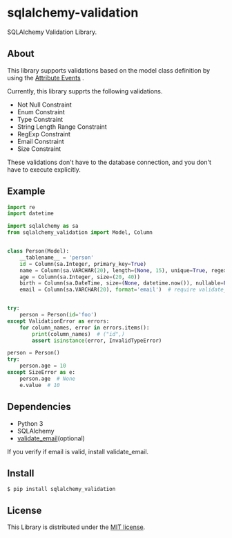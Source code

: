 # sqlalchemy-validation
SQLAlchemy Validation Library.

## About

This library supports validations based on the model class definition by using the [Attribute Events](http://docs.sqlalchemy.org/en/latest/orm/events.html#attribute-events) .

Currently, this library supprts the following validations.

* Not Null Constraint
* Enum Constraint
* Type Constraint
* String Length Range Constraint
* RegExp Constraint
* Email Constraint
* Size Constraint

These validations don't have to the database connection,
and you don't have to execute explicitly.

## Example

```python
import re
import datetime

import sqlalchemy as sa
from sqlalchemy_validation import Model, Column


class Person(Model):
    __tablename__ = 'person'
    id = Column(sa.Integer, primary_key=True)
    name = Column(sa.VARCHAR(20), length=(None, 15), unique=True, regexp=re.compile(r'[a-z0-9]*'))
    age = Column(sa.Integer, size=(20, 40))
    birth = Column(sa.DateTime, size=(None, datetime.now()), nullable=False)
    email = Column(sa.VARCHAR(20), format='email')  # require validate_email


try:
    person = Person(id='foo')
except ValidationError as errors:
    for column_names, error in errors.items():
        print(column_names)  # ("id",)
        assert isinstance(error, InvalidTypeError)

person = Person()
try:
    person.age = 10
except SizeError as e:
    person.age  # None
    e.value  # 10
```

## Dependencies

* Python 3
* SQLAlchemy
* [validate_email](https://pypi.python.org/pypi/validate_email)(optional)

If you verify if email is valid, install validate_email.

## Install

```
$ pip install sqlalchemy_validation
```


## License

This Library is distributed under the [MIT license](LICENSE).
